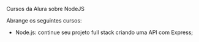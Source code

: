 Cursos da Alura sobre NodeJS

Abrange os seguintes cursos:
- Node.js: continue seu projeto full stack criando uma API com Express;